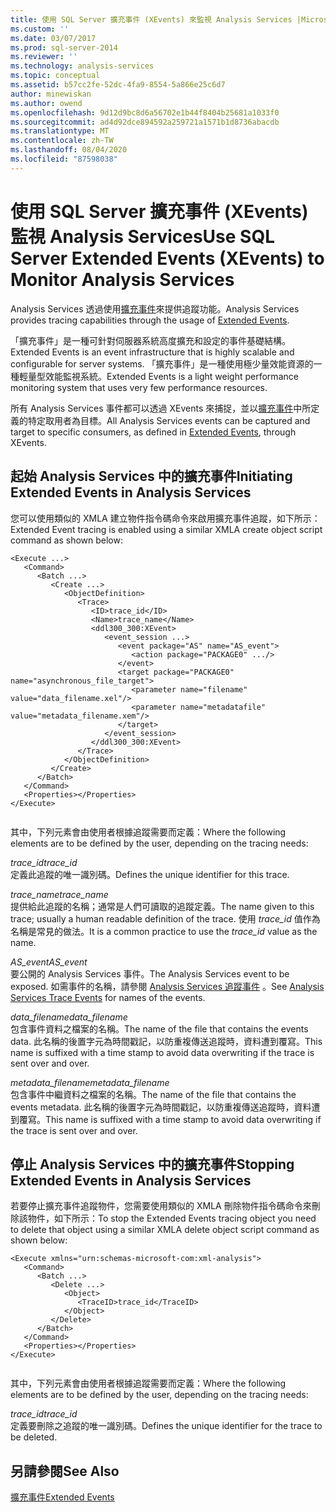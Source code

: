 ```yaml
---
title: 使用 SQL Server 擴充事件 (XEvents) 來監視 Analysis Services |Microsoft Docs
ms.custom: ''
ms.date: 03/07/2017
ms.prod: sql-server-2014
ms.reviewer: ''
ms.technology: analysis-services
ms.topic: conceptual
ms.assetid: b57cc2fe-52dc-4fa9-8554-5a866e25c6d7
author: minewiskan
ms.author: owend
ms.openlocfilehash: 9d12d9bc8d6a56702e1b44f8404b25681a1033f0
ms.sourcegitcommit: ad4d92dce894592a259721a1571b1d8736abacdb
ms.translationtype: MT
ms.contentlocale: zh-TW
ms.lasthandoff: 08/04/2020
ms.locfileid: "87598038"
---
```

# <a name="use-sql-server-extended-events-xevents-to-monitor-analysis-services"></a><span data-ttu-id="45674-102">使用 SQL Server 擴充事件 (XEvents) 監視 Analysis Services</span><span class="sxs-lookup"><span data-stu-id="45674-102">Use SQL Server Extended Events (XEvents) to Monitor Analysis Services</span></span>
  <span data-ttu-id="45674-103">Analysis Services 透過使用[擴充事件](../../relational-databases/extended-events/extended-events.md)來提供追蹤功能。</span><span class="sxs-lookup"><span data-stu-id="45674-103">Analysis Services provides tracing capabilities through the usage of [Extended Events](../../relational-databases/extended-events/extended-events.md).</span></span>  
  
 <span data-ttu-id="45674-104">「擴充事件」是一種可針對伺服器系統高度擴充和設定的事件基礎結構。</span><span class="sxs-lookup"><span data-stu-id="45674-104">Extended Events is an event infrastructure that is highly scalable and configurable for server systems.</span></span> <span data-ttu-id="45674-105">「擴充事件」是一種使用極少量效能資源的一種輕量型效能監視系統。</span><span class="sxs-lookup"><span data-stu-id="45674-105">Extended Events is a light weight performance monitoring system that uses very few performance resources.</span></span>  
  
 <span data-ttu-id="45674-106">所有 Analysis Services 事件都可以透過 XEvents 來捕捉，並以[擴充事件](../../relational-databases/extended-events/extended-events.md)中所定義的特定取用者為目標。</span><span class="sxs-lookup"><span data-stu-id="45674-106">All Analysis Services events can be captured and target to specific consumers, as defined in [Extended Events](../../relational-databases/extended-events/extended-events.md), through XEvents.</span></span>  
  
## <a name="initiating-extended-events-in-analysis-services"></a><span data-ttu-id="45674-107">起始 Analysis Services 中的擴充事件</span><span class="sxs-lookup"><span data-stu-id="45674-107">Initiating Extended Events in Analysis Services</span></span>  
 <span data-ttu-id="45674-108">您可以使用類似的 XMLA 建立物件指令碼命令來啟用擴充事件追蹤，如下所示：</span><span class="sxs-lookup"><span data-stu-id="45674-108">Extended Event tracing is enabled using a similar XMLA create object script command as shown below:</span></span>  
  
```  
<Execute ...>  
   <Command>  
      <Batch ...>  
         <Create ...>  
            <ObjectDefinition>  
               <Trace>  
                  <ID>trace_id</ID>  
                  <Name>trace_name</Name>  
                  <ddl300_300:XEvent>  
                     <event_session ...>  
                        <event package="AS" name="AS_event">  
                           <action package="PACKAGE0" .../>  
                        </event>  
                        <target package="PACKAGE0" name="asynchronous_file_target">  
                           <parameter name="filename" value="data_filename.xel"/>  
                           <parameter name="metadatafile" value="metadata_filename.xem"/>  
                        </target>  
                     </event_session>  
                  </ddl300_300:XEvent>  
               </Trace>  
            </ObjectDefinition>  
         </Create>  
      </Batch>  
   </Command>  
   <Properties></Properties>  
</Execute>  
  
```  
  
 <span data-ttu-id="45674-109">其中，下列元素會由使用者根據追蹤需要而定義：</span><span class="sxs-lookup"><span data-stu-id="45674-109">Where the following elements are to be defined by the user, depending on the tracing needs:</span></span>  
  
 <span data-ttu-id="45674-110">*trace_id*</span><span class="sxs-lookup"><span data-stu-id="45674-110">*trace_id*</span></span>  
 <span data-ttu-id="45674-111">定義此追蹤的唯一識別碼。</span><span class="sxs-lookup"><span data-stu-id="45674-111">Defines the unique identifier for this trace.</span></span>  
  
 <span data-ttu-id="45674-112">*trace_name*</span><span class="sxs-lookup"><span data-stu-id="45674-112">*trace_name*</span></span>  
 <span data-ttu-id="45674-113">提供給此追蹤的名稱；通常是人們可讀取的追蹤定義。</span><span class="sxs-lookup"><span data-stu-id="45674-113">The name given to this trace; usually a human readable definition of the trace.</span></span> <span data-ttu-id="45674-114">使用 *trace_id* 值作為名稱是常見的做法。</span><span class="sxs-lookup"><span data-stu-id="45674-114">It is a common practice to use the *trace_id* value as the name.</span></span>  
  
 <span data-ttu-id="45674-115">*AS_event*</span><span class="sxs-lookup"><span data-stu-id="45674-115">*AS_event*</span></span>  
 <span data-ttu-id="45674-116">要公開的 Analysis Services 事件。</span><span class="sxs-lookup"><span data-stu-id="45674-116">The Analysis Services event to be exposed.</span></span> <span data-ttu-id="45674-117">如需事件的名稱，請參閱 [Analysis Services 追蹤事件](https://docs.microsoft.com/bi-reference/trace-events/analysis-services-trace-events) 。</span><span class="sxs-lookup"><span data-stu-id="45674-117">See [Analysis Services Trace Events](https://docs.microsoft.com/bi-reference/trace-events/analysis-services-trace-events) for names of the events.</span></span>  
  
 <span data-ttu-id="45674-118">*data_filename*</span><span class="sxs-lookup"><span data-stu-id="45674-118">*data_filename*</span></span>  
 <span data-ttu-id="45674-119">包含事件資料之檔案的名稱。</span><span class="sxs-lookup"><span data-stu-id="45674-119">The name of the file that contains the events data.</span></span> <span data-ttu-id="45674-120">此名稱的後置字元為時間戳記，以防重複傳送追蹤時，資料遭到覆寫。</span><span class="sxs-lookup"><span data-stu-id="45674-120">This name is suffixed with a time stamp to avoid data overwriting if the trace is sent over and over.</span></span>  
  
 <span data-ttu-id="45674-121">*metadata_filename*</span><span class="sxs-lookup"><span data-stu-id="45674-121">*metadata_filename*</span></span>  
 <span data-ttu-id="45674-122">包含事件中繼資料之檔案的名稱。</span><span class="sxs-lookup"><span data-stu-id="45674-122">The name of the file that contains the events metadata.</span></span> <span data-ttu-id="45674-123">此名稱的後置字元為時間戳記，以防重複傳送追蹤時，資料遭到覆寫。</span><span class="sxs-lookup"><span data-stu-id="45674-123">This name is suffixed with a time stamp to avoid data overwriting if the trace is sent over and over.</span></span>  
  
## <a name="stopping-extended-events-in-analysis-services"></a><span data-ttu-id="45674-124">停止 Analysis Services 中的擴充事件</span><span class="sxs-lookup"><span data-stu-id="45674-124">Stopping Extended Events in Analysis Services</span></span>  
 <span data-ttu-id="45674-125">若要停止擴充事件追蹤物件，您需要使用類似的 XMLA 刪除物件指令碼命令來刪除該物件，如下所示：</span><span class="sxs-lookup"><span data-stu-id="45674-125">To stop the Extended Events tracing object you need to delete that object using a similar XMLA delete object script command as shown below:</span></span>  
  
```  
<Execute xmlns="urn:schemas-microsoft-com:xml-analysis">  
   <Command>  
      <Batch ...>  
         <Delete ...>  
            <Object>  
               <TraceID>trace_id</TraceID>  
            </Object>  
         </Delete>  
      </Batch>  
   </Command>  
   <Properties></Properties>  
</Execute>  
  
```  
  
 <span data-ttu-id="45674-126">其中，下列元素會由使用者根據追蹤需要而定義：</span><span class="sxs-lookup"><span data-stu-id="45674-126">Where the following elements are to be defined by the user, depending on the tracing needs:</span></span>  
  
 <span data-ttu-id="45674-127">*trace_id*</span><span class="sxs-lookup"><span data-stu-id="45674-127">*trace_id*</span></span>  
 <span data-ttu-id="45674-128">定義要刪除之追蹤的唯一識別碼。</span><span class="sxs-lookup"><span data-stu-id="45674-128">Defines the unique identifier for the trace to be deleted.</span></span>  
  
## <a name="see-also"></a><span data-ttu-id="45674-129">另請參閱</span><span class="sxs-lookup"><span data-stu-id="45674-129">See Also</span></span>  
 [<span data-ttu-id="45674-130">擴充事件</span><span class="sxs-lookup"><span data-stu-id="45674-130">Extended Events</span></span>](../../relational-databases/extended-events/extended-events.md)  
  
  
